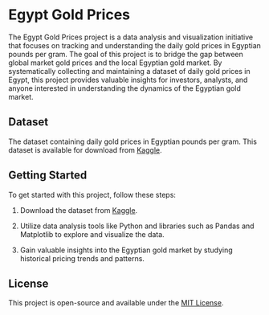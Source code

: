 # Egypt Gold Prices

The Egypt Gold Prices project is a data analysis and visualization initiative that focuses on tracking and understanding the daily gold prices in Egyptian pounds per gram. The goal of this project is to bridge the gap between global market gold prices and the local Egyptian gold market. By systematically collecting and maintaining a dataset of daily gold prices in Egypt, this project provides valuable insights for investors, analysts, and anyone interested in understanding the dynamics of the Egyptian gold market.

## Dataset

The dataset containing daily gold prices in Egyptian pounds per gram. This dataset is available for download from [Kaggle](https://www.kaggle.com/datasets/mohamedmagdy11/egypt-gold-prices-daily-updated/).

## Getting Started

To get started with this project, follow these steps:

1. Download the dataset from [Kaggle](https://www.kaggle.com/datasets/mohamedmagdy11/egypt-gold-prices-daily-updated/).

2. Utilize data analysis tools like Python and libraries such as Pandas and Matplotlib to explore and visualize the data.

3. Gain valuable insights into the Egyptian gold market by studying historical pricing trends and patterns.

## License

This project is open-source and available under the [MIT License](LICENSE).
